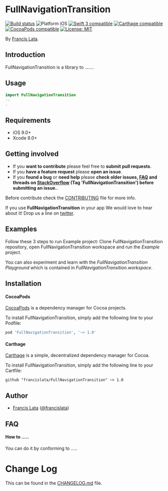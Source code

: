 # FullNavigationTransition

<p align="left">
<a href="https://travis-ci.org/francislata/FullNavigationTransition"><img src="https://travis-ci.org/francislata/FullNavigationTransition.svg?branch=master" alt="Build status" /></a>
<img src="https://img.shields.io/badge/platform-iOS-blue.svg?style=flat" alt="Platform iOS" />
<a href="https://developer.apple.com/swift"><img src="https://img.shields.io/badge/swift3-compatible-4BC51D.svg?style=flat" alt="Swift 3 compatible" /></a>
<a href="https://github.com/Carthage/Carthage"><img src="https://img.shields.io/badge/Carthage-compatible-4BC51D.svg?style=flat" alt="Carthage compatible" /></a>
<a href="https://cocoapods.org/pods/XLActionController"><img src="https://img.shields.io/cocoapods/v/FullNavigationTransition.svg" alt="CocoaPods compatible" /></a>
<a href="https://raw.githubusercontent.com/francislata/FullNavigationTransition/master/LICENSE"><img src="http://img.shields.io/badge/license-MIT-blue.svg?style=flat" alt="License: MIT" /></a>
</p>

By [Francis Lata](http://francislata.com).

## Introduction

FullNavigationTransition is a library to .......

<!-- <img src="Example/FullNavigationTransition.gif" width="300"/> -->

## Usage

```swift
import FullNavigationTransition
..
.
```

## Requirements

* iOS 9.0+
* Xcode 8.0+

## Getting involved

* If you **want to contribute** please feel free to **submit pull requests**.
* If you **have a feature request** please **open an issue**.
* If you **found a bug** or **need help** please **check older issues, [FAQ](#faq) and threads on [StackOverflow](http://stackoverflow.com/questions/tagged/FullNavigationTransition) (Tag 'FullNavigationTransition') before submitting an issue.**.

Before contribute check the [CONTRIBUTING](https://github.com/francislata/FullNavigationTransition/blob/master/CONTRIBUTING.md) file for more info.

If you use **FullNavigationTransition** in your app We would love to hear about it! Drop us a line on [twitter](https://twitter.com/francislata).

## Examples

Follow these 3 steps to run Example project: Clone FullNavigationTransition repository, open FullNavigationTransition workspace and run the *Example* project.

You can also experiment and learn with the *FullNavigationTransition Playground* which is contained in *FullNavigationTransition.workspace*.

## Installation

#### CocoaPods

[CocoaPods](https://cocoapods.org/) is a dependency manager for Cocoa projects.

To install FullNavigationTransition, simply add the following line to your Podfile:

```ruby
pod 'FullNavigationTransition', '~> 1.0'
```

#### Carthage

[Carthage](https://github.com/Carthage/Carthage) is a simple, decentralized dependency manager for Cocoa.

To install FullNavigationTransition, simply add the following line to your Cartfile:

```ogdl
github "francislata/FullNavigationTransition" ~> 1.0
```

## Author

* [Francis Lata](https://github.com/francislata) ([@francislata](https://twitter.com/francislata))

## FAQ

#### How to .....

You can do it by conforming to .....

# Change Log

This can be found in the [CHANGELOG.md](CHANGELOG.md) file.
